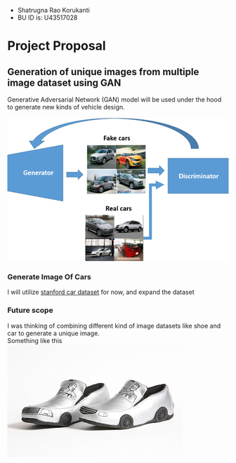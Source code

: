 - Shatrugna Rao Korukanti
- BU ID is: U43517028 

# Project Proposal

## Generation of unique images from multiple image dataset using GAN 

Generative Adversarial Network (GAN) model will be used under the hood to generate new kinds of vehicle design.<br/><br/>
![](./Tomer-and-Ron-900x582.png)

### Generate Image Of Cars
I will utilize [stanford car dataset](https://www.kaggle.com/datasets/jessicali9530/stanford-cars-dataset) for now, and expand the dataset   

### Future scope

I was thinking of combining different kind of image datasets like shoe and car to generate a unique image.\
Something like this ![](./carshoes1.jpg)